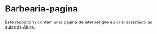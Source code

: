 # Barbearia-pagina
Este repositória contém uma página de internet que eu criei assistindo as aulas da Alura.
